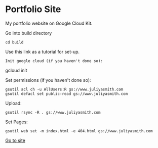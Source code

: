 # Portfolio Site

My portfolio website on Google Cloud Kit.

Go into build directory

    cd build

Use this link as a tutorial for set-up.

    Init google cloud (if you haven't done so):

gcloud init

Set permissions (if you haven't done so):

    gsutil acl ch -u AllUsers:R gs://www.juliyasmith.com
    gsutil defacl set public-read gs://www.juliyasmith.com

Upload:

    gsutil rsync -R . gs://www.juliyasmith.com

Set Pages:

    gsutil web set -m index.html -e 404.html gs://www.juliyasmith.com

[Go to site](http://www.juliyasmith.com)
